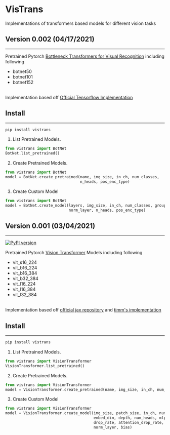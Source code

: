 # VisTrans
Implementations of transformers based models for different vision tasks

## Version 0.002 (04/17/2021)
------------------------------
Pretrained Pytorch <a href="https://arxiv.org/pdf/2101.11605v1.pdf">Bottleneck Transformers for Visual Recognition</a> including following
<br>
* botnet50
* botnet101
* botnet152
<br>
Implementation based off <a href="https://gist.github.com/aravindsrinivas/56359b79f0ce4449bcb04ab4b56a57a2">Official Tensorflow Implementation</a><br>

## Install
---------------------
```Python
pip install vistrans
```
1) List Pretrained Models.
```Python
from vistrans import BotNet
BotNet.list_pretrained()
```
2) Create Pretrained Models.
```Python
from vistrans import BotNet
model = BotNet.create_pretrained(name, img_size, in_ch, num_classes,
                                 n_heads, pos_enc_type)
```
3) Create Custom Model
```Python
from vistrans import BotNet
model = BotNet.create_model(layers, img_size, in_ch, num_classes, groups,
                            norm_layer, n_heads, pos_enc_type)
```

## Version 0.001 (03/04/2021)
-----------------------------
[![PyPI version](https://badge.fury.io/py/vistrans.svg)](https://badge.fury.io/py/vistrans)

Pretrained Pytorch <a href="https://arxiv.org/abs/2010.11929">Vision Transformer</a> Models including following
<br>
* vit_s16_224
* vit_b16_224
* vit_b16_384
* vit_b32_384
* vit_l16_224
* vit_l16_384
* vit_l32_384
<br>
Implementation based off <a href=https://github.com/google-research/vision_transformer>official jax repository</a> and <a href="https://github.com/rwightman/pytorch-image-models/blob/master/timm/models/vision_transformer.py">timm's implementation</a><br>

## Install
---------------------
```Python
pip install vistrans
```
1) List Pretrained Models.
```Python
from vistrans import VisionTransformer
VisionTransformer.list_pretrained()
```
2) Create Pretrained Models.
```Python
from vistrans import VisionTransformer
model = VisionTransformer.create_pretrained(name, img_size, in_ch, num_classes)
```
3) Create Custom Model
```Python
from vistrans import VisionTransformer
model = VisionTransformer.create_model(img_size, patch_size, in_ch, num_classes,
                                       embed_dim, depth, num_heads, mlp_ratio,
                                       drop_rate, attention_drop_rate, hybrid,
                                       norm_layer, bias)
```
